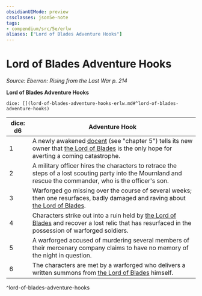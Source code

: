 ```yaml
---
obsidianUIMode: preview
cssclasses: json5e-note
tags:
- compendium/src/5e/erlw
aliases: ["Lord of Blades Adventure Hooks"]
---
```

# Lord of Blades Adventure Hooks
*Source: Eberron: Rising from the Last War p. 214* 

**Lord of Blades Adventure Hooks**

`dice: [](lord-of-blades-adventure-hooks-erlw.md#^lord-of-blades-adventure-hooks)`

| dice: d6 | Adventure Hook |
|----------|----------------|
| 1 | A newly awakened [docent](2-Mechanics/CLI/items/docent-erlw.md) (see "chapter 5") tells its new owner that [the Lord of Blades](2-Mechanics/CLI/bestiary/npc/the-lord-of-blades-erlw.md) is the only hope for averting a coming catastrophe. |
| 2 | A military officer hires the characters to retrace the steps of a lost scouting party into the Mournland and rescue the commander, who is the officer's son. |
| 3 | Warforged go missing over the course of several weeks; then one resurfaces, badly damaged and raving about [the Lord of Blades](2-Mechanics/CLI/bestiary/npc/the-lord-of-blades-erlw.md). |
| 4 | Characters strike out into a ruin held by [the Lord of Blades](2-Mechanics/CLI/bestiary/npc/the-lord-of-blades-erlw.md) and recover a lost relic that has resurfaced in the possession of warforged soldiers. |
| 5 | A warforged accused of murdering several members of their mercenary company claims to have no memory of the night in question. |
| 6 | The characters are met by a warforged who delivers a written summons from [the Lord of Blades](2-Mechanics/CLI/bestiary/npc/the-lord-of-blades-erlw.md) himself. |
^lord-of-blades-adventure-hooks